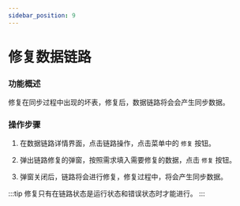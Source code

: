 ```yaml
---
sidebar_position: 9
---
```


# 修复数据链路

### 功能概述

修复在同步过程中出现的坏表，修复后，数据链路将会会产生同步数据。

### 操作步骤

1. 在数据链路详情界面，点击链路操作，点击菜单中的 `修复` 按钮。

2. 弹出链路修复的弹窗，按照需求填入需要修复的数据，点击 `修复` 按钮。

3. 弹窗关闭后，链路将会进行修复，修复过程中，将会产生同步数据。

:::tip
修复只有在链路状态是运行状态和错误状态时才能进行。
:::
